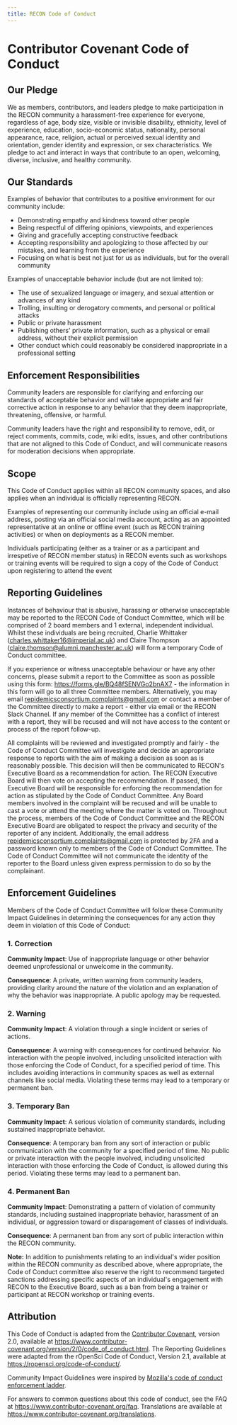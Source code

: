 ```yaml
---
title: RECON Code of Conduct
---
```


# Contributor Covenant Code of Conduct

## Our Pledge

We as members, contributors, and leaders pledge to make participation in the RECON community a harassment-free experience for everyone, regardless of age, body size, visible or invisible disability, ethnicity, level of experience, education, socio-economic status, nationality, personal appearance, race, religion, actual or perceived sexual identity and orientation, gender identity and expression, or sex characteristics. We pledge to act and interact in ways that contribute to an open, welcoming, diverse, inclusive, and healthy community.

## Our Standards

Examples of behavior that contributes to a positive environment for our community include:

* Demonstrating empathy and kindness toward other people
* Being respectful of differing opinions, viewpoints, and experiences
* Giving and gracefully accepting constructive feedback
* Accepting responsibility and apologizing to those affected by our mistakes, and learning from the experience
* Focusing on what is best not just for us as individuals, but for the overall community

Examples of unacceptable behavior include (but are not limited to):

* The use of sexualized language or imagery, and sexual attention or
  advances of any kind
* Trolling, insulting or derogatory comments, and personal or political attacks
* Public or private harassment
* Publishing others' private information, such as a physical or email
  address, without their explicit permission
* Other conduct which could reasonably be considered inappropriate in a
  professional setting

## Enforcement Responsibilities

Community leaders are responsible for clarifying and enforcing our standards of acceptable behavior and will take appropriate and fair corrective action in response to any behavior that they deem inappropriate, threatening, offensive, or harmful.

Community leaders have the right and responsibility to remove, edit, or reject comments, commits, code, wiki edits, issues, and other contributions that are not aligned to this Code of Conduct, and will communicate reasons for moderation decisions when appropriate.

## Scope

This Code of Conduct applies within all RECON community spaces, and also applies when an individual is officially representing RECON. 

Examples of representing our community include using an official e-mail address, posting via an official social media account, acting as an appointed representative at an online or offline event (such as RECON training activities) or when on deployments as a RECON member. 

Individuals participating (either as a trainer or as a participant and irrespetive of RECON member status) in RECON events such as workshops or training events will be required to sign a copy of the Code of Conduct upon registering to attend the event 

## Reporting Guidelines
Instances of behaviour that is abusive, harassing or otherwise unacceptable may be reported to the RECON Code of Conduct Committee, which will be comprised of 2 board members and 1 external, independent individual. Whilst these individuals are being recruited, Charlie Whittaker (charles.whittaker16@imperial.ac.uk) and Claire Thompson (claire.thomson@alumni.manchester.ac.uk) will form a temporary Code of Conduct committee. 

If you experience or witness unacceptable behaviour or have any other concerns, please submit a report to the Committee as soon as possible using this form: <https://forms.gle/BQ48fSENVGo2bnAX7> - the information in this form will go to all three Committee members. Alternatively, you may email <repidemicsconsortium.complaints@gmail.com> or contact a member of the Committee directly to make a report - either via email or the RECON Slack Channel. If any member of the Committee has a conflict of interest with a report, they will be recused and will not have access to the content or process of the report follow-up. 

All complaints will be reviewed and investigated promptly and fairly - the Code of Conduct Committee will investigate and decide an appropriate response to reports with the aim of making a decision as soon as is reasonably possible. This decision will then be communicated to RECON's Executive Board as a recommendation for action. The RECON Executive Board will then vote on accepting the recommendation. If passed, the Executive Board will be responsible for enforcing the recommendation for action as stipulated by the Code of Conduct Committee. Any Board members involved in the complaint will be recused and will be unable to cast a vote or attend the meeting where the matter is voted on. Throughout the process, members of the Code of Conduct Committee and the RECON Executive Board are obligated to respect the privacy and security of the reporter of any incident. Additionally, the email address <repidemicsconsortium.complaints@gmail.com> is protected by 2FA and a password known only to members of the Code of Conduct Committee. The Code of Conduct Committee will not communicate the identity of the reporter to the Board unless given express permission to do so by the complainant. 

## Enforcement Guidelines
Members of the Code of Conduct Committee will follow these Community Impact Guidelines in determining the consequences for any action they deem in violation of this Code of Conduct:

### 1. Correction

**Community Impact**: Use of inappropriate language or other behavior deemed unprofessional or unwelcome in the community.

**Consequence**: A private, written warning from community leaders, providing clarity around the nature of the violation and an explanation of why the behavior was inappropriate. A public apology may be requested.

### 2. Warning

**Community Impact**: A violation through a single incident or series of actions.

**Consequence**: A warning with consequences for continued behavior. No interaction with the people involved, including unsolicited interaction with those enforcing the Code of Conduct, for a specified period of time. This includes avoiding interactions in community spaces as well as external channels like social media. Violating these terms may lead to a temporary or permanent ban.

### 3. Temporary Ban

**Community Impact**: A serious violation of community standards, including sustained inappropriate behavior.

**Consequence**: A temporary ban from any sort of interaction or public communication with the community for a specified period of time. No public or private interaction with the people involved, including unsolicited interaction with those enforcing the Code of Conduct, is allowed during this period. Violating these terms may lead to a permanent ban.

### 4. Permanent Ban

**Community Impact**: Demonstrating a pattern of violation of community standards, including sustained inappropriate behavior,  harassment of an individual, or aggression toward or disparagement of classes of individuals.

**Consequence**: A permanent ban from any sort of public interaction within the RECON community.

**Note:** In addition to punishments relating to an individual's wider position within the RECON community as described above, where appropriate, the Code of Conduct committee also reserve the right to recommend targeted sanctions addressing specific aspects of an individual's engagement with RECON to the Executive Board, such as a ban from being a trainer or participant at RECON workshop or training events.  

## Attribution

This Code of Conduct is adapted from the [Contributor Covenant][homepage], version 2.0,
available at https://www.contributor-covenant.org/version/2/0/code_of_conduct.html. The Reporting Guidelines were adapted from the rOpenSci Code of Conduct, Version 2.1, available at https://ropensci.org/code-of-conduct/. 

Community Impact Guidelines were inspired by [Mozilla's code of conduct enforcement ladder](https://github.com/mozilla/diversity).

[homepage]: https://www.contributor-covenant.org

For answers to common questions about this code of conduct, see the FAQ at
https://www.contributor-covenant.org/faq. Translations are available at https://www.contributor-covenant.org/translations.


